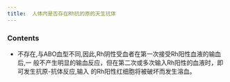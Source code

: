 ```yaml
---
title:  人体内是否存在Rh抗的原的天生抗体
--- 
```


### Contents
- 不存在,与ABO血型不同,因此,Rh阴性受血者在第一次接受Rh阳性血液的输血后,一 般不产生明显的输血反应，但在第二次或多次输入Rh阳性的血液时，即可发生抗原-抗体反应,输入 的Rh阳性红细胞将被破坏而发生溶血。
